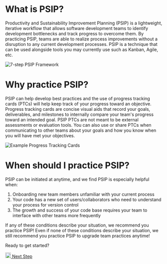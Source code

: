 # What is PSIP?

Productivity and Sustainability Improvement Planning (PSIP) is a lightweight,
iterative workflow that allows software development teams to identify
development bottlenecks and track progress to overcome them. By practicing
PSIP, teams are able to realize process improvements without a disruption
to any current development processes. PSIP is a technique that can be used
alongside tools you may currently use such as Kanban, Agile, etc.

![7-step PSIP Framework](/practice-guides/assets/images/PSIP_Framework.png)

# Why practice PSIP?

PSIP can help develop best practices and the use of progress tracking cards
(PTCs) will help keep
track of your progress toward an objective. Progress tracking cards are
concise visual aids that record your goals, deliverables, and milestones
to internally compare your team's progress toward an intended goal.
PSIP PTCs are not meant to be external assessments or evaluation tools.
You can also use or share PTCs when communicating to other teams about your
goals and how you know when you will have met your objectives.

![Example Progress Tracking Cards](/practice-guides/assets/images/PSIP_PTCCards.png)

# When should I practice PSIP?

PSIP can be initiated at anytime, and we find PSIP is especially helpful when:

1. Onboarding new team members unfamiliar with your current process
2. Your code has a new set of users/collaborators who need to understand your
   process for version control
3. The growth and success of your code base requires your team to interface
   with other teams more frequently

If any of these conditions describe your situation, we recommend you practice
PSIP! Even if none of these conditions describe your situation, we
still recommend you practice PSIP to upgrade team practices anytime!


Ready to get started?

<a href="/practice-guides/pages/how_to_start.html"><img src="/practice-guides/assets/images/forward_arrow.png" width="18" /> Next Step</a>
